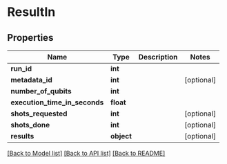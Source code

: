 # ResultIn


## Properties
Name | Type | Description | Notes
------------ | ------------- | ------------- | -------------
**run_id** | **int** |  | 
**metadata_id** | **int** |  | [optional] 
**number_of_qubits** | **int** |  | 
**execution_time_in_seconds** | **float** |  | 
**shots_requested** | **int** |  | [optional] 
**shots_done** | **int** |  | [optional] 
**results** | **object** |  | [optional] 

[[Back to Model list]](../README.md#documentation-for-models) [[Back to API list]](../README.md#documentation-for-api-endpoints) [[Back to README]](../README.md)


